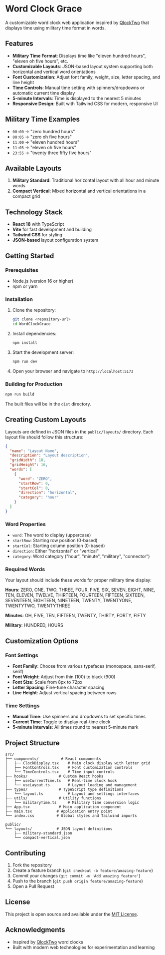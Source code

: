 # Word Clock Grace

A customizable word clock web application inspired by [QlockTwo](https://www.qlocktwo.com/en-us) that displays time using military time format in words.

## Features

- **Military Time Format**: Displays time like "eleven hundred hours", "eleven oh five hours", etc.
- **Customizable Layouts**: JSON-based layout system supporting both horizontal and vertical word orientations
- **Font Customization**: Adjust font family, weight, size, letter spacing, and line height
- **Time Controls**: Manual time setting with spinners/dropdowns or automatic current time display
- **5-minute Intervals**: Time is displayed to the nearest 5 minutes
- **Responsive Design**: Built with Tailwind CSS for modern, responsive UI

## Military Time Examples

- `00:00` → "zero hundred hours"
- `00:05` → "zero oh five hours"  
- `11:00` → "eleven hundred hours"
- `11:05` → "eleven oh five hours"
- `23:55` → "twenty three fifty five hours"

## Available Layouts

1. **Military Standard**: Traditional horizontal layout with all hour and minute words
2. **Compact Vertical**: Mixed horizontal and vertical orientations in a compact grid

## Technology Stack

- **React 18** with TypeScript
- **Vite** for fast development and building
- **Tailwind CSS** for styling
- **JSON-based** layout configuration system

## Getting Started

### Prerequisites

- Node.js (version 16 or higher)
- npm or yarn

### Installation

1. Clone the repository:
   ```bash
   git clone <repository-url>
   cd WordClockGrace
   ```

2. Install dependencies:
   ```bash
   npm install
   ```

3. Start the development server:
   ```bash
   npm run dev
   ```

4. Open your browser and navigate to `http://localhost:5173`

### Building for Production

```bash
npm run build
```

The built files will be in the `dist` directory.

## Creating Custom Layouts

Layouts are defined in JSON files in the `public/layouts/` directory. Each layout file should follow this structure:

```json
{
  "name": "Layout Name",
  "description": "Layout description",
  "gridWidth": 18,
  "gridHeight": 16,
  "words": [
    {
      "word": "ZERO",
      "startRow": 0,
      "startCol": 0,
      "direction": "horizontal",
      "category": "hour"
    }
  ]
}
```

### Word Properties

- `word`: The word to display (uppercase)
- `startRow`: Starting row position (0-based)
- `startCol`: Starting column position (0-based)  
- `direction`: Either "horizontal" or "vertical"
- `category`: Word category ("hour", "minute", "military", "connector")

### Required Words

Your layout should include these words for proper military time display:

**Hours**: ZERO, ONE, TWO, THREE, FOUR, FIVE, SIX, SEVEN, EIGHT, NINE, TEN, ELEVEN, TWELVE, THIRTEEN, FOURTEEN, FIFTEEN, SIXTEEN, SEVENTEEN, EIGHTEEN, NINETEEN, TWENTY, TWENTYONE, TWENTYTWO, TWENTYTHREE

**Minutes**: OH, FIVE, TEN, FIFTEEN, TWENTY, THIRTY, FORTY, FIFTY

**Military**: HUNDRED, HOURS

## Customization Options

### Font Settings
- **Font Family**: Choose from various typefaces (monospace, sans-serif, serif)
- **Font Weight**: Adjust from thin (100) to black (900)
- **Font Size**: Scale from 8px to 72px
- **Letter Spacing**: Fine-tune character spacing
- **Line Height**: Adjust vertical spacing between rows

### Time Settings
- **Manual Time**: Use spinners and dropdowns to set specific times
- **Current Time**: Toggle to display real-time clock
- **5-minute Intervals**: All times round to nearest 5-minute mark

## Project Structure

```
src/
├── components/          # React components
│   ├── ClockDisplay.tsx    # Main clock display with letter grid
│   ├── FontControls.tsx    # Font customization controls
│   └── TimeControls.tsx    # Time input controls
├── hooks/              # Custom React hooks
│   ├── useCurrentTime.ts   # Real-time clock hook
│   └── useLayout.ts        # Layout loading and management
├── types/              # TypeScript type definitions
│   └── layout.ts           # Layout and settings interfaces
├── utils/              # Utility functions
│   └── militaryTime.ts     # Military time conversion logic
├── App.tsx             # Main application component
├── main.tsx           # Application entry point
└── index.css          # Global styles and Tailwind imports

public/
└── layouts/           # JSON layout definitions
    ├── military-standard.json
    └── compact-vertical.json
```

## Contributing

1. Fork the repository
2. Create a feature branch (`git checkout -b feature/amazing-feature`)
3. Commit your changes (`git commit -m 'Add amazing feature'`)
4. Push to the branch (`git push origin feature/amazing-feature`)
5. Open a Pull Request

## License

This project is open source and available under the [MIT License](LICENSE).

## Acknowledgments

- Inspired by [QlockTwo](https://www.qlocktwo.com/en-us) word clocks
- Built with modern web technologies for experimentation and learning

